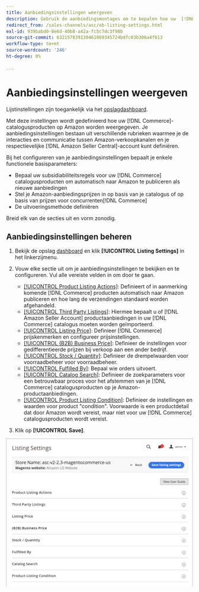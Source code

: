 ```yaml
---
title: Aanbiedingsinstellingen weergeven
description: Gebruik de aanbiedingsmontages om te bepalen hoe uw  [!DNL Commerce] catalogusproducten op  [!DNL Amazon Marketplace] worden vermeld.
redirect_from: /sales-channels/asc/ob-listing-settings.html
exl-id: 939babd0-8e6d-40b8-a42a-fc5c7dc3f98b
source-git-commit: 632157839130461869345724bdfc03b306a4f613
workflow-type: tm+mt
source-wordcount: '246'
ht-degree: 0%

---
```


# Aanbiedingsinstellingen weergeven

Lijstinstellingen zijn toegankelijk via het [opslagdashboard](./amazon-store-dashboard.md).

Met deze instellingen wordt gedefinieerd hoe uw [!DNL Commerce]-catalogusproducten op Amazon worden weergegeven. Je aanbiedingsinstellingen bestaan uit verschillende rubrieken waarmee je de interacties en communicatie tussen Amazon-verkoopkanalen en je respectievelijke [!DNL Amazon Seller Central]-account kunt definiëren.

Bij het configureren van je aanbiedingsinstellingen bepaalt je enkele functionele basisparameters:

- Bepaal uw subsidiabiliteitsregels voor uw [!DNL Commerce] catalogusproducten om automatisch naar Amazon te publiceren als nieuwe aanbiedingen
- Stel je Amazon-aanbiedingsprijzen in op basis van je catalogus of op basis van prijzen voor concurrenten[!DNL Commerce]
- De uitvoeringsmethode definiëren

Breid elk van de secties uit en vorm zonodig.

## Aanbiedingsinstellingen beheren

1. Bekijk de opslag [dashboard](./amazon-store-dashboard.md) en klik **[!UICONTROL Listing Settings]** in het linkerzijmenu.

1. Vouw elke sectie uit om je aanbiedingsinstellingen te bekijken en te configureren. Vul alle vereiste velden in om door te gaan.

   - [[!UICONTROL Product Listing Actions]](./product-listing-actions.md): Definieert of in aanmerking komende  [!DNL Commerce] producten automatisch naar Amazon publiceren en hoe lang de verzendingen standaard worden afgehandeld.
   - [[!UICONTROL Third Party Listings]](./third-party-listing-settings.md): Hiermee bepaalt u of  [!DNL Amazon Seller Account] productaanbiedingen in uw  [!DNL Commerce] catalogus moeten worden geïmporteerd.
   - [[!UICONTROL Listing Price]](./listing-price.md): Definieer  [!DNL Commerce] prijskenmerken en configureer prijsinstellingen.
   - [[!UICONTROL (B2B) Business Price]](./business-pricing.md): Definieer de instellingen voor gedifferentieerde prijzen bij verkoop aan een ander bedrijf.
   - [[!UICONTROL Stock / Quantity]](./stock-quantity.md): Definieer de drempelwaarden voor voorraadbeheer voor voorraadbeheer.
   - [[!UICONTROL Fulfilled By]](./fulfilled-by.md)\: Bepaal wie orders uitvoert.
   - [[!UICONTROL Catalog Search]](./catalog-search.md): Definieer de zoekparameters voor een betrouwbaar proces voor het afstemmen van je  [!DNL Commerce] catalogusproducten op je Amazon-productaanbiedingen.
   - [[!UICONTROL Product Listing Condition]](./product-listing-condition.md): Definieer de instellingen en waarden voor product &quot;condition&quot;. Voorwaarde is een productdetail dat door Amazon wordt vereist, maar niet voor uw [!DNL Commerce] catalogusproducten wordt vereist.

1. Klik op **[!UICONTROL Save]**.

![Aanbiedingsinstellingen](assets/amazon-listing-settings.png)
